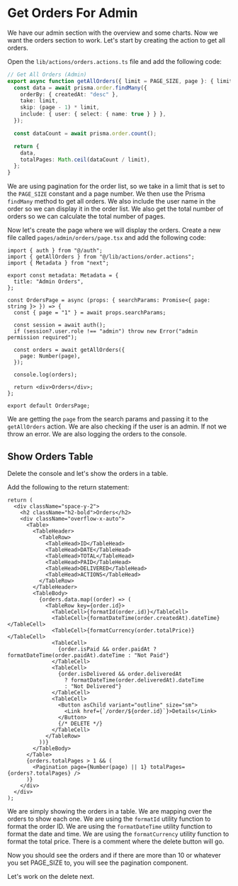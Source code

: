 # Get Orders For Admin

We have our admin section with the overview and some charts. Now we want the orders section to work. Let's start by creating the action to get all orders.

Open the `lib/actions/orders.actions.ts` file and add the following code:

```ts
// Get All Orders (Admin)
export async function getAllOrders({ limit = PAGE_SIZE, page }: { limit?: number; page: number }) {
  const data = await prisma.order.findMany({
    orderBy: { createdAt: "desc" },
    take: limit,
    skip: (page - 1) * limit,
    include: { user: { select: { name: true } } },
  });

  const dataCount = await prisma.order.count();

  return {
    data,
    totalPages: Math.ceil(dataCount / limit),
  };
}
```

We are using pagination for the order list, so we take in a limit that is set to the `PAGE_SIZE` constant and a page number. We then use the Prisma `findMany` method to get all orders. We also include the user name in the order so we can display it in the order list. We also get the total number of orders so we can calculate the total number of pages.

Now let's create the page where we will display the orders. Create a new file called `pages/admin/orders/page.tsx` and add the following code:

```tsx
import { auth } from "@/auth";
import { getAllOrders } from "@/lib/actions/order.actions";
import { Metadata } from "next";

export const metadata: Metadata = {
  title: "Admin Orders",
};

const OrdersPage = async (props: { searchParams: Promise<{ page: string }> }) => {
  const { page = "1" } = await props.searchParams;

  const session = await auth();
  if (session?.user.role !== "admin") throw new Error("admin permission required");

  const orders = await getAllOrders({
    page: Number(page),
  });

  console.log(orders);

  return <div>Orders</div>;
};

export default OrdersPage;
```

We are getting the `page` from the search params and passing it to the `getAllOrders` action. We are also checking if the user is an admin. If not we throw an error. We are also logging the orders to the console.

## Show Orders Table

Delete the console and let's show the orders in a table.

Add the following to the return statement:

```tsx
return (
  <div className="space-y-2">
    <h2 className="h2-bold">Orders</h2>
    <div className="overflow-x-auto">
      <Table>
        <TableHeader>
          <TableRow>
            <TableHead>ID</TableHead>
            <TableHead>DATE</TableHead>
            <TableHead>TOTAL</TableHead>
            <TableHead>PAID</TableHead>
            <TableHead>DELIVERED</TableHead>
            <TableHead>ACTIONS</TableHead>
          </TableRow>
        </TableHeader>
        <TableBody>
          {orders.data.map((order) => (
            <TableRow key={order.id}>
              <TableCell>{formatId(order.id)}</TableCell>
              <TableCell>{formatDateTime(order.createdAt).dateTime}</TableCell>
              <TableCell>{formatCurrency(order.totalPrice)}</TableCell>
              <TableCell>
                {order.isPaid && order.paidAt ? formatDateTime(order.paidAt).dateTime : "Not Paid"}
              </TableCell>
              <TableCell>
                {order.isDelivered && order.deliveredAt
                  ? formatDateTime(order.deliveredAt).dateTime
                  : "Not Delivered"}
              </TableCell>
              <TableCell>
                <Button asChild variant="outline" size="sm">
                  <Link href={`/order/${order.id}`}>Details</Link>
                </Button>
                {/* DELETE */}
              </TableCell>
            </TableRow>
          ))}
        </TableBody>
      </Table>
      {orders.totalPages > 1 && (
        <Pagination page={Number(page) || 1} totalPages={orders?.totalPages} />
      )}
    </div>
  </div>
);
```

We are simply showing the orders in a table. We are mapping over the orders to show each one. We are using the `formatId` utility function to format the order ID. We are using the `formatDateTime` utility function to format the date and time. We are using the `formatCurrency` utility function to format the total price. There is a comment where the delete button will go.

Now you should see the orders and if there are more than 10 or whatever you set PAGE_SIZE to, you will see the pagination component.

Let's work on the delete next.
